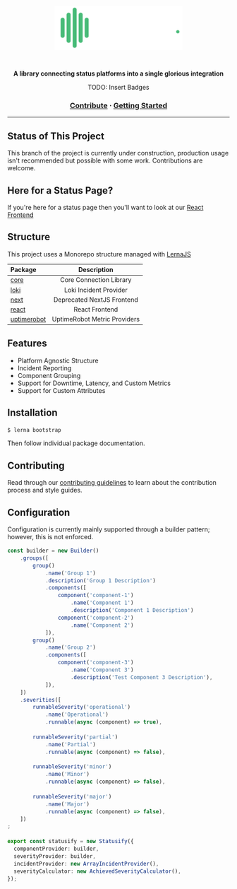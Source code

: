 <p align="center">
  <img align="center" height="100" src="./.github/statusify.png"/>
</p>

<br/>

<p align="center">
  <strong>A library connecting status platforms into a single glorious integration</strong>
</p>

<p align="center">
  TODO: Insert Badges
</p>

<h3 align="center">
  <a href="./CONTRIBUTING.md">Contribute</a>
  <span>·</span>
  <a href="#getting-started">Getting Started</a>
</h3>


---

## Status of This Project
This branch of the project is currently under construction, production usage isn't recommended but possible with some work. Contributions are welcome.

## Here for a Status Page?
If you're here for a status page then you'll want to look at our [React Frontend](./packages/react)

## Structure
This project uses a Monorepo structure managed with [LernaJS](https://lerna.js.org/)

| Package                             |      Description              |
| :---------------------------------- | :---------------------------: |
| [core](packages/core)               | Core Connection Library       |
| [loki](packages/loki)               | Loki Incident Provider        |
| [next](packages/next)               | Deprecated NextJS Frontend    |
| [react](packages/react)             | React Frontend                |
| [uptimerobot](packages/uptimerobot) | UptimeRobot Metric Providers  |


## Features
- Platform Agnostic Structure
- Incident Reporting
- Component Grouping
- Support for Downtime, Latency, and Custom Metrics
- Support for Custom Attributes

## Installation
```bash
$ lerna bootstrap
```

Then follow individual package documentation.

## Contributing
Read through our [contributing guidelines](./CONTRIBUTING.md) to learn about the contribution process and style guides.

## Configuration
Configuration is currently mainly supported through a builder pattern; however, this is not enforced.
```ts
const builder = new Builder()
    .groups([
        group()
            .name('Group 1')
            .description('Group 1 Description')
            .components([
                component('component-1')
                    .name('Component 1')
                    .description('Component 1 Description')
                component('component-2')
                    .name('Component 2')
            ]),
        group()
            .name('Group 2')
            .components([
                component('component-3')
                    .name('Component 3')
                    .description('Test Component 3 Description'),
            ]),
    ])
    .severities([
        runnableSeverity('operational')
            .name('Operational')
            .runnable(async (component) => true),

        runnableSeverity('partial')
            .name('Partial')
            .runnable(async (component) => false),

        runnableSeverity('minor')
            .name('Minor')
            .runnable(async (component) => false),
        
        runnableSeverity('major')
            .name('Major')
            .runnable(async (component) => false),
    ])
;

export const statusify = new Statusify({
  componentProvider: builder,
  severityProvider: builder,
  incidentProvider: new ArrayIncidentProvider(),
  severityCalculator: new AchievedSeverityCalculator(),
});
```